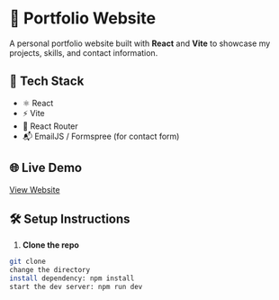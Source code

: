 # 💼 Portfolio Website

A personal portfolio website built with **React** and **Vite** to showcase my projects, skills, and contact information.

## 🚀 Tech Stack

- ⚛️ React
- ⚡ Vite
- 📁 React Router
- 📬 EmailJS / Formspree (for contact form)

## 🌐 Live Demo

[View Website](https://priyanka08-portfolio.netlify.app/)


## 🛠️ Setup Instructions

1. **Clone the repo**

```bash
git clone
change the directory
install dependency: npm install
start the dev server: npm run dev







